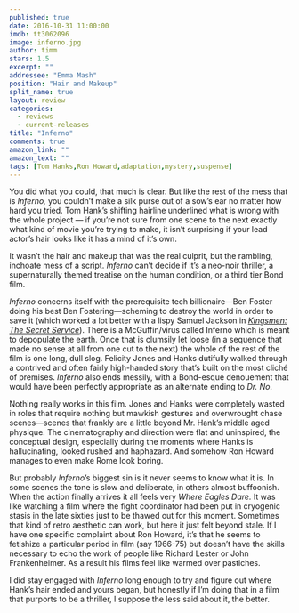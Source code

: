 ```yaml
---
published: true
date: 2016-10-31 11:00:00
imdb: tt3062096
image: inferno.jpg
author: timm
stars: 1.5
excerpt: ""
addressee: "Emma Mash"
position: "Hair and Makeup"
split_name: true
layout: review
categories: 
  - reviews
  - current-releases
title: "Inferno"
comments: true
amazon_link: ""
amazon_text: ""
tags: [Tom Hanks,Ron Howard,adaptation,mystery,suspense]
---
```

You did what you could, that much is clear. But like the rest of the mess that is _Inferno,_ you couldn’t make a silk purse out of a sow’s ear no matter how hard you tried. Tom Hank’s shifting hairline underlined what is wrong with the whole project — if you’re not sure from one scene to the next exactly what kind of movie you’re trying to make, it isn’t surprising if your lead actor’s hair looks like it has a mind of it’s own.

It wasn’t the hair and makeup that was the real culprit, but the rambling, inchoate mess of a script. _Inferno_ can’t decide if it’s a neo-noir thriller, a supernaturally themed treatise on the human condition, or a third tier Bond film.

_Inferno_ concerns itself with the prerequisite tech billionaire—Ben Foster doing his best Ben Fostering—scheming to destroy the world in order to save it (which worked a lot better with a lispy Samuel Jackson in [_Kingsmen: The Secret Service_](http://www.dearcastandcrew.com/content/2015/2/17/kingsmen-the-secret-service.html)). There is a McGuffin/virus called Inferno which is meant to depopulate the earth. Once that is clumsily let loose (in a sequence that made no sense at all from one cut to the next) the whole of the rest of the film is one long, dull slog. Felicity Jones and Hanks dutifully walked through a contrived and often fairly high-handed story that’s built on the most cliché of premises. _Inferno_ also ends messily, with a Bond-esque denouement that would have been perfectly appropriate as an alternate ending to _Dr. No_.

Nothing really works in this film. Jones and Hanks were completely wasted in roles that require nothing but mawkish gestures and overwrought chase scenes—scenes that frankly are a little beyond Mr. Hank’s middle aged physique. The cinematography and direction were flat and uninspired, the conceptual design, especially during the moments where Hanks is hallucinating, looked rushed and haphazard. And somehow Ron Howard manages to even make Rome look boring.

But probably _Inferno_’s biggest sin is it never seems to know what it is. In some scenes the tone is slow and deliberate, in others almost buffoonish. When the action finally arrives it all feels very _Where Eagles Dare._ It was like watching a film where the fight coordinator had been put in cryogenic stasis in the late sixties just to be thawed out for this moment. Sometimes that kind of retro aesthetic can work, but here it just felt beyond stale. If I have one specific complaint about Ron Howard, it’s that he seems to fetishize a particular period in film (say 1966-75) but doesn’t have the skills necessary to echo the work of people like Richard Lester or John Frankenheimer. As a result his films feel like warmed over pastiches.

I did stay engaged with _Inferno_ long enough to try and figure out where Hank’s hair ended and yours began, but honestly if I’m doing that in a film that purports to be a thriller, I suppose the less said about it, the better.